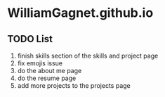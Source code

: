 # WilliamGagnet.github.io

## TODO List
1. finish skills section of the skills and project page
2. fix emojis issue
3. do the about me page
4. do the resume page
5. add more projects to the projects page